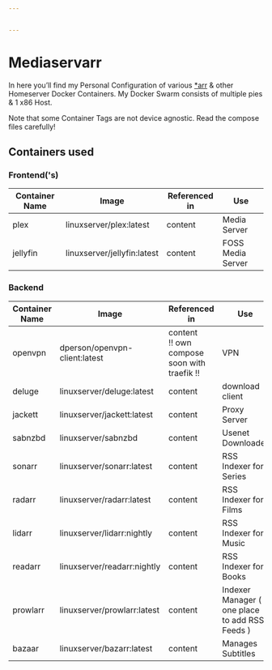 ```yaml
---


---
```


<h1 id="mediaservarr">Mediaservarr</h1>
<p>In here you’ll find my Personal Configuration of various <a href="https://wiki.servarr.com/">*arr</a> &amp; other Homeserver Docker Containers. My Docker Swarm consists of multiple pies &amp; 1 x86 Host.</p>
<p>Note that some Container Tags are not device agnostic. Read the compose files carefully!</p>
<h2 id="containers-used">Containers used</h2>
<h3 id="frontends">Frontend('s)</h3>

<table>
<thead>
<tr>
<th>Container Name</th>
<th>Image</th>
<th>Referenced in</th>
<th>Use</th>
</tr>
</thead>
<tbody>
<tr>
<td>plex</td>
<td>linuxserver/plex:latest</td>
<td>content</td>
<td>Media Server</td>
</tr>
<tr>
<td>jellyfin</td>
<td>linuxserver/jellyfin:latest</td>
<td>content</td>
<td>FOSS Media Server</td>
</tr>
</tbody>
</table><h3 id="backend">Backend</h3>

<table>
<thead>
<tr>
<th>Container Name</th>
<th>Image</th>
<th>Referenced in</th>
<th>Use</th>
</tr>
</thead>
<tbody>
<tr>
<td>openvpn</td>
<td>dperson/openvpn-client:latest</td>
<td>content <br> !! own compose soon with traefik !!</td>
<td>VPN</td>
</tr>
<tr>
<td>deluge</td>
<td>linuxserver/deluge:latest</td>
<td>content</td>
<td>download client</td>
</tr>
<tr>
<td>jackett</td>
<td>linuxserver/jackett:latest</td>
<td>content</td>
<td>Proxy Server</td>
</tr>
<tr>
<td>sabnzbd</td>
<td>linuxserver/sabnzbd</td>
<td>content</td>
<td>Usenet Downloader</td>
</tr>
<tr>
<td>sonarr</td>
<td>linuxserver/sonarr:latest</td>
<td>content</td>
<td>RSS Indexer for Series</td>
</tr>
<tr>
<td>radarr</td>
<td>linuxserver/radarr:latest</td>
<td>content</td>
<td>RSS Indexer for Films</td>
</tr>
<tr>
<td>lidarr</td>
<td>linuxserver/lidarr:nightly</td>
<td>content</td>
<td>RSS Indexer for Music</td>
</tr>
<tr>
<td>readarr</td>
<td>linuxserver/readarr:nightly</td>
<td>content</td>
<td>RSS Indexer for Books</td>
</tr>
<tr>
<td>prowlarr</td>
<td>linuxserver/prowlarr:latest</td>
<td>content</td>
<td>Indexer Manager ( one place to add RSS Feeds )</td>
</tr>
<tr>
<td>bazaar</td>
<td>linuxserver/bazarr:latest</td>
<td>content</td>
<td>Manages Subtitles</td>
</tr>
</tbody>
</table><!---&#10;|  |  |  |  |&#10;|  |  |  |  |&#10;|  |  |  |  |&#10;|  |  |  |  |&#10;|  |  |  |  |&#10;|  |  |  |  |&#10;-->

